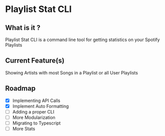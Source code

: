 # Playlist Stat CLI

## What is it ?

Playlist Stat CLI is a command line tool for getting statistics on your Spotify Playlists

## Current Feature(s)

Showing Artists with most Songs in a Playlist or all User Playlists

## Roadmap

- [X] Implementing API Calls
- [X] Implement Auto Formatting
- [ ] Adding a proper CLI
- [ ] More Modularization
- [ ] Migrating to Typescript
- [ ] More Stats
